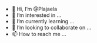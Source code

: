 - 👋 Hi, I’m @Plajaela
- 👀 I’m interested in ...
- 🌱 I’m currently learning ...
- 💞️ I’m looking to collaborate on ...
- 📫 How to reach me ...

<!---
Plajaela/Plajaela is a ✨ special ✨ repository because its `README.md` (this file) appears on your GitHub profile.
You can click the Preview link to take a look at your changes.
--->
